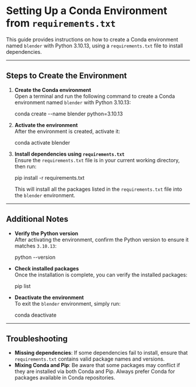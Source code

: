 # Setting Up a Conda Environment from `requirements.txt`

This guide provides instructions on how to create a Conda environment named `blender` with Python 3.10.13, using a `requirements.txt` file to install dependencies.

---

## Steps to Create the Environment

1. **Create the Conda environment**  
   Open a terminal and run the following command to create a Conda environment named `blender` with Python 3.10.13:

   conda create --name blender python=3.10.13

2. **Activate the environment**  
   After the environment is created, activate it:

   conda activate blender

3. **Install dependencies using `requirements.txt`**  
   Ensure the `requirements.txt` file is in your current working directory, then run:

   pip install -r requirements.txt

   This will install all the packages listed in the `requirements.txt` file into the `blender` environment.

---

## Additional Notes

- **Verify the Python version**  
  After activating the environment, confirm the Python version to ensure it matches `3.10.13`:

  python --version

- **Check installed packages**  
  Once the installation is complete, you can verify the installed packages:

  pip list

- **Deactivate the environment**  
  To exit the `blender` environment, simply run:

  conda deactivate

---

## Troubleshooting

- **Missing dependencies**: If some dependencies fail to install, ensure that `requirements.txt` contains valid package names and versions.
- **Mixing Conda and Pip**: Be aware that some packages may conflict if they are installed via both Conda and Pip. Always prefer Conda for packages available in Conda repositories.

